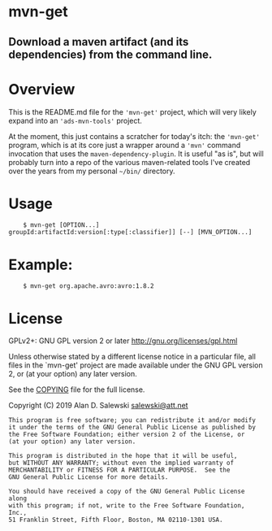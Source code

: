 # mvn-get

## Download a maven artifact (and its dependencies) from the command line.


# Overview

This is the README.md file for the `'mvn-get'` project, which will very likely
expand into an `'ads-mvn-tools'` project.

At the moment, this just contains a scratcher for today's itch: the
`'mvn-get'` program, which is at its core just a wrapper around a `'mvn'`
command invocation that uses the `maven-dependency-plugin`. It is useful "as
is", but will probably turn into a repo of the various maven-related tools
I've created over the years from my personal `~/bin/` directory.


# Usage
```
    $ mvn-get [OPTION...] groupId:artifactId:version[:type[:classifier]] [--] [MVN_OPTION...]
```

# Example:

```
    $ mvn-get org.apache.avro:avro:1.8.2
```


# License

GPLv2+: GNU GPL version 2 or later <http://gnu.org/licenses/gpl.html>

Unless otherwise stated by a different license notice in a particular file,
all files in the `mvn-get' project are made available under the GNU GPL
version 2, or (at your option) any later version.

See the [COPYING] file for the full license.

Copyright (C) 2019 Alan D. Salewski <salewski@att.net>

    This program is free software; you can redistribute it and/or modify
    it under the terms of the GNU General Public License as published by
    the Free Software Foundation; either version 2 of the License, or
    (at your option) any later version.

    This program is distributed in the hope that it will be useful,
    but WITHOUT ANY WARRANTY; without even the implied warranty of
    MERCHANTABILITY or FITNESS FOR A PARTICULAR PURPOSE.  See the
    GNU General Public License for more details.

    You should have received a copy of the GNU General Public License along
    with this program; if not, write to the Free Software Foundation, Inc.,
    51 Franklin Street, Fifth Floor, Boston, MA 02110-1301 USA.



[COPYING]:      https://github.com/salewski/mvn-get/blob/master/COPYING
